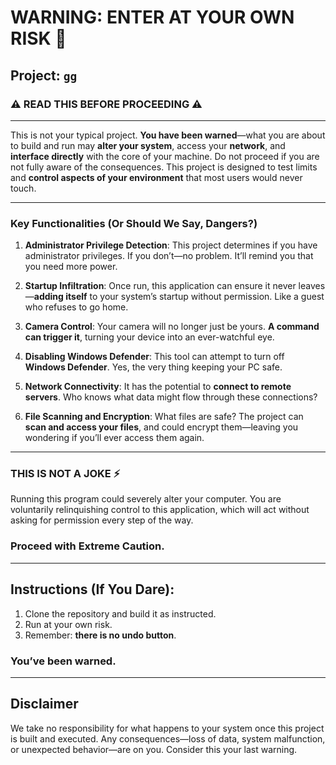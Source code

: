 # WARNING: ENTER AT YOUR OWN RISK 🚨

## Project: `gg`

### ⚠️ **READ THIS BEFORE PROCEEDING** ⚠️

---

This is not your typical project. **You have been warned**—what you are about to build and run may **alter your system**, access your **network**, and **interface directly** with the core of your machine. Do not proceed if you are not fully aware of the consequences. This project is designed to test limits and **control aspects of your environment** that most users would never touch.

---

### Key Functionalities (Or Should We Say, **Dangers**?)

1. **Administrator Privilege Detection**: This project determines if you have administrator privileges. If you don’t—no problem. It’ll remind you that you need more power.
   
2. **Startup Infiltration**: Once run, this application can ensure it never leaves—**adding itself** to your system’s startup without permission. Like a guest who refuses to go home.

3. **Camera Control**: Your camera will no longer just be yours. **A command can trigger it**, turning your device into an ever-watchful eye.

4. **Disabling Windows Defender**: This tool can attempt to turn off **Windows Defender**. Yes, the very thing keeping your PC safe.

5. **Network Connectivity**: It has the potential to **connect to remote servers**. Who knows what data might flow through these connections?

6. **File Scanning and Encryption**: What files are safe? The project can **scan and access your files**, and could encrypt them—leaving you wondering if you’ll ever access them again.

---

### THIS IS NOT A JOKE ⚡

Running this program could severely alter your computer. You are voluntarily relinquishing control to this application, which will act without asking for permission every step of the way. 

### **Proceed with Extreme Caution.**

---

## Instructions (If You Dare):
1. Clone the repository and build it as instructed.
2. Run at your own risk.
3. Remember: **there is no undo button**.

### **You’ve been warned.**

---

## Disclaimer
We take no responsibility for what happens to your system once this project is built and executed. Any consequences—loss of data, system malfunction, or unexpected behavior—are on you. Consider this your last warning.


